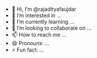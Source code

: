 - 👋 Hi, I’m @rajadityafaujdar
- 👀 I’m interested in ...
- 🌱 I’m currently learning ...
- 💞️ I’m looking to collaborate on ...
- 📫 How to reach me ...
- 😄 Pronouns: ...
- ⚡ Fun fact: ...

<!---
rajadityafaujdar/rajadityafaujdar is a ✨ special ✨ repository because its `README.md` (this file) appears on your GitHub profile.
You can click the Preview link to take a look at your changes.
--->
